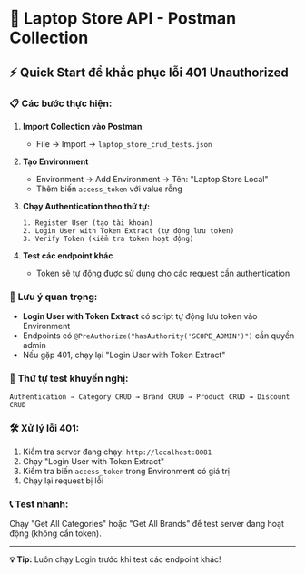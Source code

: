 # 🚀 Laptop Store API - Postman Collection

## ⚡ Quick Start để khắc phục lỗi 401 Unauthorized

### 📋 **Các bước thực hiện:**

1. **Import Collection vào Postman**

   - File → Import → `laptop_store_crud_tests.json`

2. **Tạo Environment**

   - Environment → Add Environment → Tên: "Laptop Store Local"
   - Thêm biến `access_token` với value rỗng

3. **Chạy Authentication theo thứ tự:**

   ```
   1. Register User (tạo tài khoản)
   2. Login User with Token Extract (tự động lưu token)
   3. Verify Token (kiểm tra token hoạt động)
   ```

4. **Test các endpoint khác**
   - Token sẽ tự động được sử dụng cho các request cần authentication

### 🔐 **Lưu ý quan trọng:**

- **Login User with Token Extract** có script tự động lưu token vào Environment
- Endpoints có `@PreAuthorize("hasAuthority('SCOPE_ADMIN')")` cần quyền admin
- Nếu gặp 401, chạy lại "Login User with Token Extract"

### 📝 **Thứ tự test khuyến nghị:**

```
Authentication → Category CRUD → Brand CRUD → Product CRUD → Discount CRUD
```

### 🛠️ **Xử lý lỗi 401:**

1. Kiểm tra server đang chạy: `http://localhost:8081`
2. Chạy "Login User with Token Extract"
3. Kiểm tra biến `access_token` trong Environment có giá trị
4. Chạy lại request bị lỗi

### 📞 **Test nhanh:**

Chạy "Get All Categories" hoặc "Get All Brands" để test server đang hoạt động (không cần token).

---

**💡 Tip:** Luôn chạy Login trước khi test các endpoint khác!
